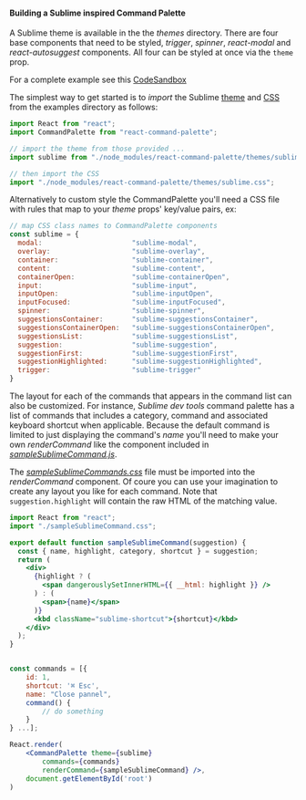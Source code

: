 #### Building a Sublime inspired Command Palette

A Sublime theme is available in the the _themes_ directory. There are four base components that need to be styled, _trigger_, _spinner_,  _react-modal_ and _react-autosuggest_ components. All four can be styled at once via the `theme` prop.

For a complete example see this [CodeSandbox](https://codesandbox.io/s/dzlcn)

The simplest way to get started is to _import_ the Sublime [theme](../themes/sublime-theme.js) and [CSS](../themes/sublime.css) from the examples directory as follows:

```js
import React from "react";
import CommandPalette from "react-command-palette";

// import the theme from those provided ...
import sublime from "./node_modules/react-command-palette/themes/sublime-theme";

// then import the CSS
import "./node_modules/react-command-palette/themes/sublime.css";
```

Alternatively to custom style the CommandPalette you'll need a CSS file with rules that map to your _theme_ props' key/value pairs, ex:

```js
// map CSS class names to CommandPalette components
const sublime = {
  modal:                      "sublime-modal",
  overlay:                    "sublime-overlay",
  container:                  "sublime-container",
  content:                    "sublime-content",
  containerOpen:              "sublime-containerOpen",
  input:                      "sublime-input",
  inputOpen:                  "sublime-inputOpen",
  inputFocused:               "sublime-inputFocused",
  spinner:                    "sublime-spinner",
  suggestionsContainer:       "sublime-suggestionsContainer",
  suggestionsContainerOpen:   "sublime-suggestionsContainerOpen",
  suggestionsList:            "sublime-suggestionsList",
  suggestion:                 "sublime-suggestion",
  suggestionFirst:            "sublime-suggestionFirst",
  suggestionHighlighted:      "sublime-suggestionHighlighted",
  trigger:                    "sublime-trigger"
}
```

The layout for each of the commands that appears in the command list can also be customized. For instance, _Sublime dev tools_ command palette has a list of commands that  includes a category, command and associated keyboard shortcut when applicable. Because the default command is limited to just displaying the command's _name_ you'll need to make your own _renderCommand_ like the component included in [_sampleSublimeCommand.js_](../examples/sampleSublimeCommand.js). 

The [_sampleSublimeCommands.css_](../examples/sampleSublimeCommand.css) file must be imported into the _renderCommand_ component. Of coure you can use your imagination to create any layout you like for each command. Note that `suggestion.highlight` will contain the raw HTML of the matching value.

```jsx
import React from "react";
import "./sampleSublimeCommand.css";

export default function sampleSublimeCommand(suggestion) {
  const { name, highlight, category, shortcut } = suggestion;
  return (
    <div>
      {highlight ? (
        <span dangerouslySetInnerHTML={{ __html: highlight }} />
      ) : (
        <span>{name}</span>
      )}
      <kbd className="sublime-shortcut">{shortcut}</kbd>
    </div>
  );
}


const commands = [{
    id: 1,
    shortcut: '⌘ Esc',
    name: "Close pannel",
    command() {
        // do something
    }
} ...];

React.render(
    <CommandPalette theme={sublime} 
        commands={commands} 
        renderCommand={sampleSublimeCommand} />, 
    document.getElementById('root')
)
```

